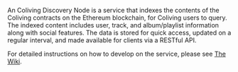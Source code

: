 An Coliving Discovery Node is a service that indexes the contents of the Coliving contracts on the Ethereum blockchain, for Coliving users to query. The indexed content includes user, track, and album/playlist information along with social features. The data is stored for quick access, updated on a regular interval, and made available for clients via a RESTful API.

For detailed instructions on how to develop on the service, please see [The Wiki](https://github.com/dgc.network/coliving-protocol/wiki/Discovery-Provider-‐-How-to-run#running-for-development).